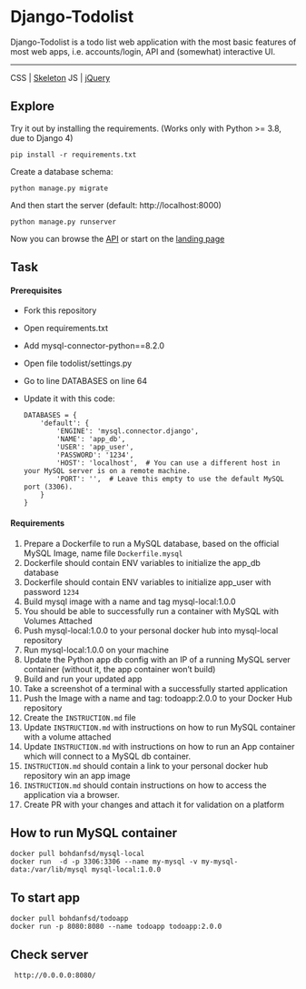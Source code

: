 # Django-Todolist

Django-Todolist is a todo list web application with the most basic features of most web apps, i.e. accounts/login, API and (somewhat) interactive UI.

---
CSS | [Skeleton](http://getskeleton.com/)
JS  | [jQuery](https://jquery.com/)

## Explore
Try it out by installing the requirements. (Works only with Python >= 3.8, due to Django 4)

    pip install -r requirements.txt

Create a database schema:

    python manage.py migrate

And then start the server (default: http://localhost:8000)

    python manage.py runserver


Now you can browse the [API](http://localhost:8000/api/)
or start on the [landing page](http://localhost:8000/)

## Task
#### Prerequisites
- Fork this repository
- Open requirements.txt
- Add mysql-connector-python==8.2.0
- Open file todolist/settings.py
- Go to line DATABASES on line 64
- Update it with this code:

    ```
    DATABASES = {
        'default': {
            'ENGINE': 'mysql.connector.django',
            'NAME': 'app_db',
            'USER': 'app_user',
            'PASSWORD': '1234',
            'HOST': 'localhost',  # You can use a different host in your MySQL server is on a remote machine.
            'PORT': '',  # Leave this empty to use the default MySQL port (3306).
        }
    }

    ```
#### Requirements
1. Prepare a Dockerfile to run a MySQL database, based on the official MySQL Image, name file `Dockerfile.mysql`
2. Dockerfile should contain ENV variables to initialize the app_db database
3. Dockerfile should contain ENV variables to initialize app_user with password `1234`
4. Build mysql image with a name and tag mysql-local:1.0.0
5. You should be able to successfully run a container with MySQL with Volumes Attached
6. Push mysql-local:1.0.0 to your personal docker hub into mysql-local repository
7. Run mysql-local:1.0.0 on your machine
8. Update the Python app db config with an IP of a running MySQL server container (without it, the app container won’t build)
9. Build and run your updated app
10. Take a screenshot of a terminal with a successfully started application
11. Push the Image with a name and tag: todoapp:2.0.0 to your Docker Hub repository
12. Create the `INSTRUCTION.md` file
13. Update `INSTRUCTION.md` with instructions on how to run MySQL container with a volume attached
14. Update `INSTRUCTION.md` with instructions on how to run an App container which will connect to a MySQL db container.
15. `INSTRUCTION.md` should contain a link to your personal docker hub repository win an app image
16. `INSTRUCTION.md` should contain instructions on how to access the application via a browser.
17. Create PR with your changes and attach it for validation on a platform



## How to run MySQL container 

```
docker pull bohdanfsd/mysql-local
docker run  -d -p 3306:3306 --name my-mysql -v my-mysql-data:/var/lib/mysql mysql-local:1.0.0
```

## To start app

```
docker pull bohdanfsd/todoapp
docker run -p 8080:8080 --name todoapp todoapp:2.0.0
```

## Check server

```
 http://0.0.0.0:8080/
 ```